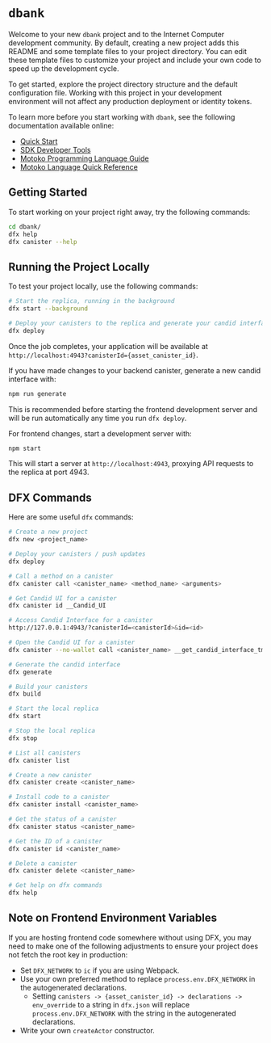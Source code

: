 # `dbank`

Welcome to your new `dbank` project and to the Internet Computer development community. By default, creating a new project adds this README and some template files to your project directory. You can edit these template files to customize your project and include your own code to speed up the development cycle.

To get started, explore the project directory structure and the default configuration file. Working with this project in your development environment will not affect any production deployment or identity tokens.

To learn more before you start working with `dbank`, see the following documentation available online:

- [Quick Start](https://internetcomputer.org/docs/current/developer-docs/setup/deploy-locally)
- [SDK Developer Tools](https://internetcomputer.org/docs/current/developer-docs/setup/install)
- [Motoko Programming Language Guide](https://internetcomputer.org/docs/current/motoko/main/motoko)
- [Motoko Language Quick Reference](https://internetcomputer.org/docs/current/motoko/main/language-manual)

## Getting Started

To start working on your project right away, try the following commands:

```bash
cd dbank/
dfx help
dfx canister --help
```

## Running the Project Locally

To test your project locally, use the following commands:

```bash
# Start the replica, running in the background
dfx start --background

# Deploy your canisters to the replica and generate your candid interface
dfx deploy
```

Once the job completes, your application will be available at `http://localhost:4943?canisterId={asset_canister_id}`.

If you have made changes to your backend canister, generate a new candid interface with:

```bash
npm run generate
```

This is recommended before starting the frontend development server and will be run automatically any time you run `dfx deploy`.

For frontend changes, start a development server with:

```bash
npm start
```

This will start a server at `http://localhost:4943`, proxying API requests to the replica at port 4943.

## DFX Commands

Here are some useful `dfx` commands:

```bash
# Create a new project
dfx new <project_name>

# Deploy your canisters / push updates
dfx deploy

# Call a method on a canister
dfx canister call <canister_name> <method_name> <arguments>

# Get Candid UI for a canister
dfx canister id __Candid_UI

# Access Candid Interface for a canister
http://127.0.0.1:4943/?canisterId=<canisterId>&id=<id>

# Open the Candid UI for a canister
dfx canister --no-wallet call <canister_name> __get_candid_interface_tmp_hack

# Generate the candid interface
dfx generate

# Build your canisters
dfx build

# Start the local replica
dfx start

# Stop the local replica
dfx stop

# List all canisters
dfx canister list

# Create a new canister
dfx canister create <canister_name>

# Install code to a canister
dfx canister install <canister_name>

# Get the status of a canister
dfx canister status <canister_name>

# Get the ID of a canister
dfx canister id <canister_name>

# Delete a canister
dfx canister delete <canister_name>

# Get help on dfx commands
dfx help
```

## Note on Frontend Environment Variables

If you are hosting frontend code somewhere without using DFX, you may need to make one of the following adjustments to ensure your project does not fetch the root key in production:

- Set `DFX_NETWORK` to `ic` if you are using Webpack.
- Use your own preferred method to replace `process.env.DFX_NETWORK` in the autogenerated declarations.
  - Setting `canisters -> {asset_canister_id} -> declarations -> env_override` to a string in `dfx.json` will replace `process.env.DFX_NETWORK` with the string in the autogenerated declarations.
- Write your own `createActor` constructor.
